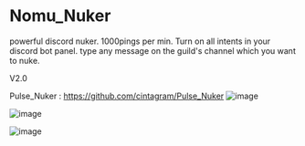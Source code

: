 # Nomu_Nuker
powerful discord nuker. 1000pings per min.
Turn on all intents in your discord bot panel.
type any message on the guild's channel which you want to nuke.

V2.0

Pulse_Nuker : https://github.com/cintagram/Pulse_Nuker
![image](https://github.com/no1jj/NomuNuker-V2/assets/166308221/1db9b58c-1b06-4ff3-b846-f2ef22ba6fc0)

![image](https://github.com/no1jj/NomuNuker-V2/assets/166308221/15ba731d-371a-4242-b585-e4c2ea15c243)

![image](https://github.com/no1jj/NomuNuker-V2/assets/166308221/e931f2d6-9f24-42b8-9206-7e30b53b1b0b)
